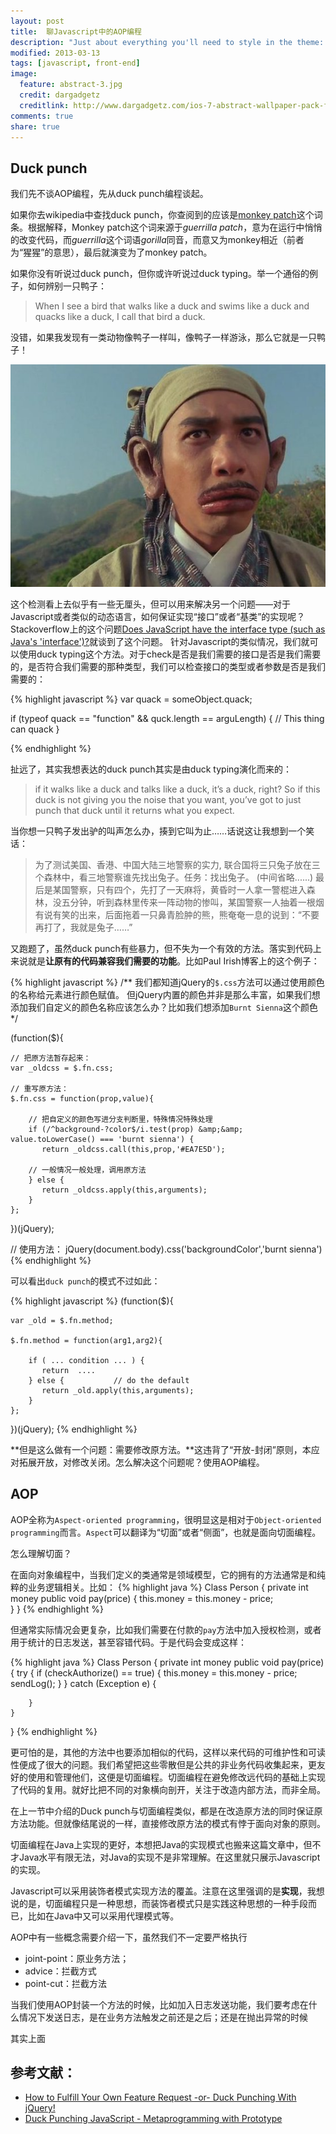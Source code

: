 ```yaml
---
layout: post
title:	聊Javascript中的AOP编程
description: "Just about everything you'll need to style in the theme: headings, paragraphs, blockquotes, tables, code blocks, and more."
modified: 2013-03-13
tags: [javascript, front-end]
image:
  feature: abstract-3.jpg
  credit: dargadgetz
  creditlink: http://www.dargadgetz.com/ios-7-abstract-wallpaper-pack-for-iphone-5-and-ipod-touch-retina/
comments: true
share: true
---
```


## Duck punch

我们先不谈AOP编程，先从duck punch编程谈起。

如果你去wikipedia中查找duck punch，你查阅到的应该是[monkey patch](http://en.wikipedia.org/wiki/Monkey_patch)这个词条。根据解释，Monkey patch这个词来源于*guerrilla patch*，意为在运行中悄悄的改变代码，而*guerrilla*这个词语*gorilla*同音，而意又为monkey相近（前者为“猩猩”的意思），最后就演变为了monkey patch。

如果你没有听说过duck punch，但你或许听说过duck typing。举一个通俗的例子，如何辨别一只鸭子： 

>When I see a bird that walks like a duck and swims like a duck and quacks like a duck, I call that bird a duck.

没错，如果我发现有一类动物像鸭子一样叫，像鸭子一样游泳，那么它就是一只鸭子！

![duck](../images/aop-programming/duck.jpg)

这个检测看上去似乎有一些无厘头，但可以用来解决另一个问题——对于Javascript或者类似的动态语言，如何保证实现“接口”或者“基类”的实现呢？Stackoverflow上的这个问题[Does JavaScript have the interface type (such as Java's 'interface')?](http://stackoverflow.com/questions/3710275/does-javascript-have-the-interface-type-such-as-javas-interface)就谈到了这个问题。 针对Javascript的类似情况，我们就可以使用duck typing这个方法。对于check是否是我们需要的接口是否是我们需要的，是否符合我们需要的那种类型，我们可以检查接口的类型或者参数是否是我们需要的：

{% highlight javascript %}
var quack = someObject.quack;

if (typeof quack == "function" && quck.length == arguLength)
{
    // This thing can quack
}

{% endhighlight %}

扯远了，其实我想表达的duck punch其实是由duck typing演化而来的：

>if it walks like a duck and talks like a duck, it’s a duck, right? So if this duck is not giving you the noise that you want, you’ve got to just punch that duck until it returns what you expect.

当你想一只鸭子发出驴的叫声怎么办，揍到它叫为止……话说这让我想到一个笑话：

>为了测试美国、香港、中国大陆三地警察的实力, 联合国将三只兔子放在三个森林中，看三地警察谁先找出兔子。任务：找出兔子。
(中间省略......)
最后是某国警察，只有四个，先打了一天麻将，黄昏时一人拿一警棍进入森林，没五分钟，听到森林里传来一阵动物的惨叫，某国警察一人抽着一根烟有说有笑的出来，后面拖着一只鼻青脸肿的熊，熊奄奄一息的说到：“不要再打了，我就是兔子……”

又跑题了，虽然duck punch有些暴力，但不失为一个有效的方法。落实到代码上来说就是**让原有的代码兼容我们需要的功能**。比如Paul Irish博客上的这个例子：

{% highlight javascript %}
/**
    我们都知道jQuery的`$.css`方法可以通过使用颜色的名称给元素进行颜色赋值。
    但jQuery内置的颜色并非是那么丰富，如果我们想添加我们自定义的颜色名称应该怎么办？比如我们想添加`Burnt Sienna`这个颜色
*/

(function($){
    
    // 把原方法暂存起来：
    var _oldcss = $.fn.css;

    // 重写原方法：
    $.fn.css = function(prop,value){

        // 把自定义的颜色写进分支判断里，特殊情况特殊处理
        if (/^background-?color$/i.test(prop) &amp;&amp; value.toLowerCase() === 'burnt sienna') {
           return _oldcss.call(this,prop,'#EA7E5D');

        // 一般情况一般处理，调用原方法
        } else {
           return _oldcss.apply(this,arguments);
        }
    };
})(jQuery);

// 使用方法：
jQuery(document.body).css('backgroundColor','burnt sienna')
{% endhighlight %}

可以看出`duck punch`的模式不过如此：

{% highlight javascript %}
(function($){

    var _old = $.fn.method;

    $.fn.method = function(arg1,arg2){

        if ( ... condition ... ) {
           return  ....
        } else {           // do the default
           return _old.apply(this,arguments);
        }
    };
})(jQuery);
{% endhighlight %}

**但是这么做有一个问题：需要修改原方法。**这违背了“开放-封闭”原则，本应对拓展开放，对修改关闭。怎么解决这个问题呢？使用AOP编程。

## AOP

AOP全称为`Aspect-oriented programming`，很明显这是相对于`Object-oriented programming`而言。`Aspect`可以翻译为“切面”或者“侧面”，也就是面向切面编程。

怎么理解切面？

在面向对象编程中，当我们定义的类通常是领域模型，它的拥有的方法通常是和纯粹的业务逻辑相关。比如：
{% highlight java %}
Class Person
{
    private int money
    public void pay(price)
    {
         this.money = this.money - price;   
    }
}
{% endhighlight %}

但通常实际情况会更复杂，比如我们需要在付款的`pay`方法中加入授权检测，或者用于统计的日志发送，甚至容错代码。于是代码会变成这样：

{% highlight java %}
Class Person
{
    private int money
    public void pay(price)
    {
        try 
        {
            if (checkAuthorize() == true) {
                this.money = this.money - price;    
                sendLog();
            }
        }
        catch (Exception e)
        {

        }   
    }
}
{% endhighlight %}

更可怕的是，其他的方法中也要添加相似的代码，这样以来代码的可维护性和可读性便成了很大的问题。我们希望把这些零散但是公共的非业务代码收集起来，更友好的使用和管理他们，这便是切面编程。切面编程在避免修改远代码的基础上实现了代码的复用。就好比把不同的对象横向剖开，关注于改造内部方法，而非全局。

在上一节中介绍的Duck punch与切面编程类似，都是在改造原方法的同时保证原方法功能。但就像结尾说的一样，直接修改原方法的模式有悖于面向对象的原则。

切面编程在Java上实现的更好，本想把Java的实现模式也搬来这篇文章中，但不才Java水平有限无法，对Java的实现不是非常理解。在这里就只展示Javascript的实现。

Javascript可以采用装饰者模式实现方法的覆盖。注意在这里强调的是**实现**，我想说的是，切面编程只是一种思想，而装饰者模式只是实践这种思想的一种手段而已，比如在Java中又可以采用代理模式等。

AOP中有一些概念需要介绍一下，虽然我们不一定要严格执行

- joint-point：原业务方法；
- advice：拦截方式
- point-cut：拦截方法

当我们使用AOP封装一个方法的时候，比如加入日志发送功能，我们要考虑在什么情况下发送日志，是在业务方法触发之前还是之后；还是在抛出异常的时候



其实上面

## 参考文献：

- [How to Fulfill Your Own Feature Request -or- Duck Punching With jQuery!](http://www.paulirish.com/2010/duck-punching-with-jquery/)
- [Duck Punching JavaScript - Metaprogramming with Prototype](http://www.ericdelabar.com/2008/05/metaprogramming-javascript.html)

